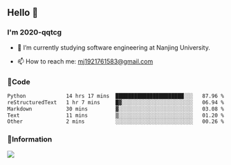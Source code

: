 ## Hello 👋


### I'm 2020-qqtcg

- 🔭 I’m currently studying software engineering at Nanjing University. 
<!-- - 🌱 I’m currently learning MLsys and -->
<!-- - 👯 I’m looking to collaborate on ... -->
<!-- - 🤔 I’m looking for help with ... -->
<!-- - 💬 Ask me about ... -->
- 📫 How to reach me: mj1921761583@gmail.com
<!-- - 😄 Pronouns: ... -->
<!-- - ⚡ Fun fact: ... -->

### 🌱Code
<!--START_SECTION:waka-->

```txt
Python             14 hrs 17 mins  ██████████████████████░░░   87.96 %
reStructuredText   1 hr 7 mins     █▓░░░░░░░░░░░░░░░░░░░░░░░   06.94 %
Markdown           30 mins         ▓░░░░░░░░░░░░░░░░░░░░░░░░   03.08 %
Text               11 mins         ▒░░░░░░░░░░░░░░░░░░░░░░░░   01.20 %
Other              2 mins          ░░░░░░░░░░░░░░░░░░░░░░░░░   00.26 %
```

<!--END_SECTION:waka-->

### 💬Information
![](https://github-readme-stats.vercel.app/api?username=2020-qqtcg&theme=buefy&hide_border=false)


<!-- <div align="center"> <img src="https://github-readme-activity-graph.vercel.app/graph?username=2020-qqtcg&theme=minimal" /> </div> -->


